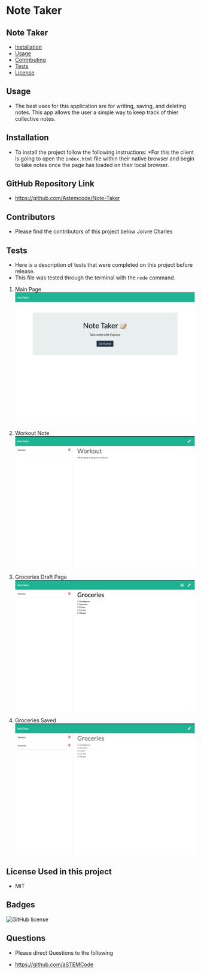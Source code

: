 # Note Taker

## Note Taker

* [Installation](#installation)
* [Usage](#usage)
* [Contributing](#contributors)
* [Tests](#tests)
* [License](#badges)

## Usage
- The best uses for this application are for writing, saving, and deleting notes. This app allows the user a simple way to keep track of thier collective notes.

## Installation
- To install the project follow the following instructions:
*For this the client is going to open the `index.html` file within their native browser and begin to take notes once the page has loaded on their local browser.

## GitHub Repository Link

- https://github.com/Astemcode/Note-Taker

## Contributors
- Please find the contributors of this project below
Joivre Charles

## Tests
- Here is a description of tests that were completed on this project before release.
- This file was tested through the terminal with the `node` command.


1. Main Page
![Dashboard](public/assets/images/mainPage.png)

2. Workout Note
![Workout](public/assets/images/workoutSaved.png)

3. Groceries Draft Page
![GroceriesDraft](public/assets/images/groceriesDraft.png)

4. Groceries Saved
![Dashboard](public/assets/images/groceriesSaved.png)


## License Used in this project
- MIT


## Badges
![GitHub license](https://img.shields.io/badge/license-MIT-blue.svg)

## Questions
* Please direct Questions to the following
- https://github.com/aSTEMCode

